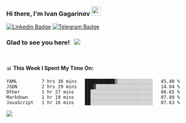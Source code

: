 ### Hi there, I'm Ivan Gagarinov <img src="https://media.giphy.com/media/hvRJCLFzcasrR4ia7z/giphy.gif" width="25px">

[![Linkedin Badge](https://img.shields.io/badge/-LinkedIn-0e76a8?style=flat-square&logo=Linkedin&logoColor=white)](https://linkedin.com/in/ivan-gagarinov-142ba3141/)
[![Telegram Badge](https://img.shields.io/badge/-Telegram-0088cc?style=flat-square&logo=Telegram&logoColor=white)](https://t.me/igagarinov)

### Glad to see you here! &nbsp; ![](https://visitor-badge.glitch.me/badge?page_id=dzencot.dzencot)

</br>

📊 **This Week I Spent My Time On:**
<!--START_SECTION:waka-->
```text
YAML         7 hrs 36 mins   ███████████▒░░░░░░░░░░░░░   45.40 % 
JSON         2 hrs 29 mins   ███▓░░░░░░░░░░░░░░░░░░░░░   14.84 % 
Other        1 hr 27 mins    ██░░░░░░░░░░░░░░░░░░░░░░░   08.65 % 
Markdown     1 hr 19 mins    ██░░░░░░░░░░░░░░░░░░░░░░░   07.89 % 
JavaScript   1 hr 16 mins    ██░░░░░░░░░░░░░░░░░░░░░░░   07.63 % 
```
<!--END_SECTION:waka-->

[![](https://github-readme-stats.vercel.app/api?username=dzencot&theme=gruvbox)](https://github.com/dzencot)
